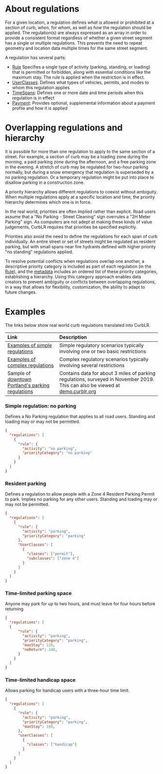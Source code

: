 # About regulations
For a given location, a regulation defines _what_ is allowed or prohibited at a section of curb, _when_, for _whom_, as well as _how_ the regulation should be applied. The regulation(s) are always expressed as an array in order to provide a consistent format regardless of whether a given street segment has a single or multiple regulations. This prevents the need to repeat geometry and location data multiple times for the same street segment.

A regulation has several parts:
* [Rule](Rule.md) Specifies a single type of activity (parking, standing, or loading) that is permitted or forbidden, along with essential conditions like the maximum stay. The rule is applied when the restriction is in effect.
* [UserClasses](UserClasses.md): Defines what types of vehicles, permits, and modes to whom this regulation applies
* [TimeSpans](TimeSpans.md): Defines one or more date and time periods when this regulation is in effect
* [Payment](Payment.md): Provides optional, supplemental information about a payment profile and how it is applied

# Overlapping regulations and hierarchy

It is possible for more than one regulation to apply to the same section of a street. For example, a section of curb may be a loading zone during the morning, a paid parking zone during the afternoon, and a free parking zone in the evening. A stretch of curb may be regulated for two-hour parking normally, but during a snow emergency that regulation is superseded by a no parking regulation. Or a temporary regulation might be put into place to disallow parking in a construction zone.

A priority hierarchy allows different regulations to coexist without ambiguity. When multiple regulations apply at a specific location and time, the priority hierarchy determines which one is in force.

In the real world, priorities are often implied rather than explicit. Road users assume that a "No Parking - Street Cleaning" sign overrules a "2H Meter Parking" sign. As computers are not adept at making these kinds of value judgements, CurbLR requires that priorities be specified explicitly.

Priorities also avoid the need to define the regulations for each span of curb individually. An entire street or set of streets might be regulated as resident parking, but with small spans near fire hydrants defined with higher priority "no standing" regulations applied.

To resolve potential conflicts when regulations overlap one another, a descriptive priority category is included as part of each regulation (in the [Rule](Rule.md)), and the [metadata](Manifest.md) includes an ordered list of these priority categories, establishing a hierarchy. Using this category approach enables data creators to prevent ambiguity or conflicts between overlapping regulations, in a way that allows for flexibility, customization, the ability to adapt to future changes.

# Examples

The links below show real world curb regulations translated into CurbLR.

| Link | Description |
| :---- | :---- |
| [Examples of simple regulations](examples/simple_examples.md) | Simple regulatory scenarios typically involving one or two basic restrictions  |
| [Examples of complex regulations](examples/complex_examples.md) | Complex regulatory scenarios typically involving several restrictions  |
| Sample of [downtown Portland's parking regulations](/conversions/Portland/portland_2020-02-20.curblr.json) | Contains data for about 3 miles of parking regulations, surveyed in November 2019. This can also be viewed at [demo.curblr.org](https://demo.curblr.org)


### Simple regulation: no parking
Defines a No Parking regulation that applies to all road users. Standing and loading may or may not be permitted.
```json
{
  "regulations": [
    {
      "rule": {
        "activity": "no parking",
        "priorityCategory": "no parking"
      }
    }  
  ]
}
```

### Resident parking
Defines a regulation to allow people with a Zone 4 Resident Parking Permit to park. Implies no parking for any other users. Standing and loading may or may not be permitted.
```json
{
  "regulations": [
    {
      "rule": {
        "activity": "parking",
        "priorityCategory": "parking"
      },
      "UserClasses": [
        {
          "classes": ["permit"],
          "subclasses": ["zone 4"]
        }
      ]
    }
  ]  
}
```

### Time-limited parking space
Anyone may park for up to two hours, and must leave for four hours before returning
```json
{
  "regulations": [
  {
      "rule": {
        "activity": "parking",
        "priorityCategory": "parking",
        "maxStay": 120,
        "noReturn": 240,
      }
    }
  ]
}
```

### Time-limited handicap space
Allows parking for handicap users with a three-hour time limit.
```json
{
  "regulations": [
    {
      "rule": {
        "activity": "parking",
        "priorityCategory": "parking",
        "maxStay": 180,
      },
      "userClasses": [
        {
          "classes": ["handicap"]
        }
      ]
    }  
  ]
}
```
